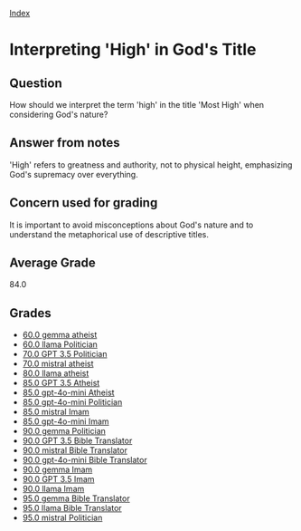 
[Index](../index.md)
# Interpreting 'High' in God's Title
## Question
How should we interpret the term 'high' in the title 'Most High' when considering God's nature?

## Answer from notes
'High' refers to greatness and authority, not to physical height, emphasizing God's supremacy over everything.

## Concern used for grading
It is important to avoid misconceptions about God's nature and to understand the metaphorical use of descriptive titles.

## Average Grade
84.0

## Grades
 * [60.0 gemma atheist](../answers/gemma_atheist/Interpreting_'High'_in_God's_Title.md)
 * [60.0 llama Politician](../answers/llama_Politician/Interpreting_'High'_in_God's_Title.md)
 * [70.0 GPT 3.5 Politician](../answers/GPT_3.5_Politician/Interpreting_'High'_in_God's_Title.md)
 * [70.0 mistral atheist](../answers/mistral_atheist/Interpreting_'High'_in_God's_Title.md)
 * [80.0 llama atheist](../answers/llama_atheist/Interpreting_'High'_in_God's_Title.md)
 * [85.0 GPT 3.5 Atheist](../answers/GPT_3.5_Atheist/Interpreting_'High'_in_God's_Title.md)
 * [85.0 gpt-4o-mini Atheist](../answers/gpt-4o-mini_Atheist/Interpreting_'High'_in_God's_Title.md)
 * [85.0 gpt-4o-mini Politician](../answers/gpt-4o-mini_Politician/Interpreting_'High'_in_God's_Title.md)
 * [85.0 mistral Imam](../answers/mistral_Imam/Interpreting_'High'_in_God's_Title.md)
 * [85.0 gpt-4o-mini Imam](../answers/gpt-4o-mini_Imam/Interpreting_'High'_in_God's_Title.md)
 * [90.0 gemma Politician](../answers/gemma_Politician/Interpreting_'High'_in_God's_Title.md)
 * [90.0 GPT 3.5 Bible Translator](../answers/GPT_3.5_Bible_Translator/Interpreting_'High'_in_God's_Title.md)
 * [90.0 mistral Bible Translator](../answers/mistral_Bible_Translator/Interpreting_'High'_in_God's_Title.md)
 * [90.0 gpt-4o-mini Bible Translator](../answers/gpt-4o-mini_Bible_Translator/Interpreting_'High'_in_God's_Title.md)
 * [90.0 gemma Imam](../answers/gemma_Imam/Interpreting_'High'_in_God's_Title.md)
 * [90.0 GPT 3.5 Imam](../answers/GPT_3.5_Imam/Interpreting_'High'_in_God's_Title.md)
 * [90.0 llama Imam](../answers/llama_Imam/Interpreting_'High'_in_God's_Title.md)
 * [95.0 gemma Bible Translator](../answers/gemma_Bible_Translator/Interpreting_'High'_in_God's_Title.md)
 * [95.0 llama Bible Translator](../answers/llama_Bible_Translator/Interpreting_'High'_in_God's_Title.md)
 * [95.0 mistral Politician](../answers/mistral_Politician/Interpreting_'High'_in_God's_Title.md)
